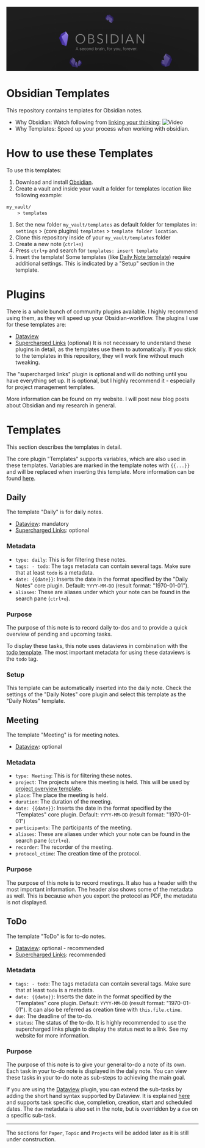 ![banner](obsidian_banner.png)
# Obsidian Templates
This repository contains templates for Obsidian notes.
- Why Obsidian: Watch following from [linking your thinking](https://www.youtube.com/@linkingyourthinking/featured):
  ![Video](https://www.youtube.com/watch?v=QgbLb6QCK88)
- Why Templates: Speed up your process when working with obsidian.

# How to use these Templates
To use this templates:
1. Download and install [Obsidian](https://obsidian.md/download).
2. Create a vault and inside your vault a folder for templates location like following example:
  ```
  my_vault/
	  > templates
  ```
1. Set the new folder `my_vault/templates` as default folder for templates in: `settings` > (core plugins) `templates` > `template folder location`.
2. Clone this repository inside of your `my_vault/templates` folder
3. Create a new note (`ctrl+n`)
4. Press `ctrl+p` and search for `templates: insert template`
5. Insert the template!
Some templates (like [Daily Note template](##Daily)) require additional settings. This is indicated by a "Setup" section in the template.

# Plugins
There is a whole bunch of community plugins available. I highly recommend using them, as they will speed up your Obsidian-workflow. The plugins I use for these templates are:
- [Dataview](https://github.com/blacksmithgu/obsidian-dataview)
- [Supercharged Links](https://github.com/mdelobelle/obsidian_supercharged_links) (optional)
It is not necessary to understand these plugins in detail, as the templates use them to automatically. If you stick to the templates in this repository, they will work fine without much tweaking. 

The "supercharged links" plugin is optional and will do nothing until you have everything set up. It is optional, but I highly recommend it - especially for project management templates.

More information can be found on my website. I will post new blog posts about Obsidian and my research in general.

# Templates
This section describes the templates in detail. 

The core plugin "Templates" supports variables, which are also used in these templates. Variables are marked in the template notes with `{{...}}` and will be replaced when inserting this template. More information can be found [here](https://help.obsidian.md/Plugins/Templates).

## Daily
The template "Daily" is for daily notes.
- [Dataview](https://github.com/blacksmithgu/obsidian-dataview): mandatory
- [Supercharged Links](https://github.com/mdelobelle/obsidian_supercharged_links): optional
### Metadata
- `type: daily`: 
  This is for filtering these notes.
- `tags: - todo`: 
  The tags metadata can contain several tags. Make sure that at least `todo` is a metadata.
- `date: {{date}}`: 
  Inserts the date in the format specified by the "Daily Notes" core plugin. Default: `YYYY-MM-DD`  (result format: "1970-01-01").
- `aliases`: 
  These are aliases under which your note can be found in the search pane (`ctrl+o`).
### Purpose
The purpose of this note is to record daily to-dos and to provide a quick overview of pending and upcoming tasks.

To display these tasks, this note uses dataviews in combination with the [todo template](ToDo.md). The most important metadata for using these dataviews is the `todo` tag.
### Setup
This template can be automatically inserted into the daily note. Check the settings of the "Daily Notes" core plugin and select this template as the "Daily Notes" template.

## Meeting
The template "Meeting" is for meeting notes.
- [Dataview](https://github.com/blacksmithgu/obsidian-dataview): optional
### Metadata
- `type: Meeting`: 
  This is for filtering these notes.
- `project`: 
  The projects where this meeting is held. This will be used by [project overview template](projects/projectOverview.md).
- `place`:
  The place the meeting is held.
- `duration`:
  The duration of the meeting.
- `date: {{date}}`: 
  Inserts the date in the format specified by the "Templates" core plugin. Default: `YYYY-MM-DD`  (result format: "1970-01-01")
- `participants`:
  The participants of the meeting.
- `aliases`: 
  These are aliases under which your note can be found in the search pane (`ctrl+o`).
- `recorder`:
  The recorder of the meeting.
- `protocol_ctime`:
  The creation time of the protocol.
### Purpose
The purpose of this note is to record meetings. It also has a header with the most important information. The header also shows some of the metadata as well. This is because when you export the protocol as PDF, the metadata is not displayed.

## ToDo
The template "ToDo" is for to-do notes.
- [Dataview](https://github.com/blacksmithgu/obsidian-dataview): optional - recommended
- [Supercharged Links](https://github.com/mdelobelle/obsidian_supercharged_links): recommended
### Metadata
- `tags: - todo`: 
  The tags metadata can contain several tags. Make sure that at least `todo` is a metadata.
- `date: {{date}}`: 
  Inserts the date in the format specified by the "Templates" core plugin. Default: `YYYY-MM-DD`  (result format: "1970-01-01"). It can also be referred as creation time with `this.file.ctime`.
- `due`:
  The deadline of the to-do.
- `status`:
  The status of the to-do. It is highly recommended to use the supercharged links plugin to display the status next to a link. See my website for more information.
### Purpose
The purpose of this note is to give your general to-do a note of its own. Each task in your to-do note is displayed in the daily note. You can view these tasks in your to-do note as sub-steps to achieving the main goal.

If you are using the [Dataview](https://github.com/blacksmithgu/obsidian-dataview) plugin, you can extend the sub-tasks by adding the short hand syntax supported by Dataview. It is explained [here](https://blacksmithgu.github.io/obsidian-dataview/annotation/metadata-tasks/) and supports task specific due, completion, creation, start and scheduled dates. The `due` metadata is also set in the note, but is overridden by a `due` on a specific sub-task.

___
The sections for `Paper`, `Topic` and `Projects` will be added later as it is still under construction.